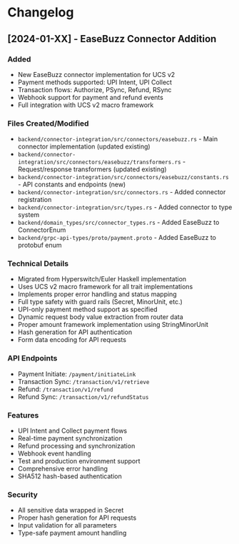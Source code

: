 # Changelog

## [2024-01-XX] - EaseBuzz Connector Addition

### Added
- New EaseBuzz connector implementation for UCS v2
- Payment methods supported: UPI Intent, UPI Collect
- Transaction flows: Authorize, PSync, Refund, RSync
- Webhook support for payment and refund events
- Full integration with UCS v2 macro framework

### Files Created/Modified
- `backend/connector-integration/src/connectors/easebuzz.rs` - Main connector implementation (updated existing)
- `backend/connector-integration/src/connectors/easebuzz/transformers.rs` - Request/response transformers (updated existing)
- `backend/connector-integration/src/connectors/easebuzz/constants.rs` - API constants and endpoints (new)
- `backend/connector-integration/src/connectors.rs` - Added connector registration
- `backend/connector-integration/src/types.rs` - Added connector to type system
- `backend/domain_types/src/connector_types.rs` - Added EaseBuzz to ConnectorEnum
- `backend/grpc-api-types/proto/payment.proto` - Added EaseBuzz to protobuf enum

### Technical Details
- Migrated from Hyperswitch/Euler Haskell implementation
- Uses UCS v2 macro framework for all trait implementations
- Implements proper error handling and status mapping
- Full type safety with guard rails (Secret<String>, MinorUnit, etc.)
- UPI-only payment method support as specified
- Dynamic request body value extraction from router data
- Proper amount framework implementation using StringMinorUnit
- Hash generation for API authentication
- Form data encoding for API requests

### API Endpoints
- Payment Initiate: `/payment/initiateLink`
- Transaction Sync: `/transaction/v1/retrieve`
- Refund: `/transaction/v1/refund`
- Refund Sync: `/transaction/v1/refundStatus`

### Features
- UPI Intent and Collect payment flows
- Real-time payment synchronization
- Refund processing and synchronization
- Webhook event handling
- Test and production environment support
- Comprehensive error handling
- SHA512 hash-based authentication

### Security
- All sensitive data wrapped in Secret<String>
- Proper hash generation for API requests
- Input validation for all parameters
- Type-safe payment amount handling